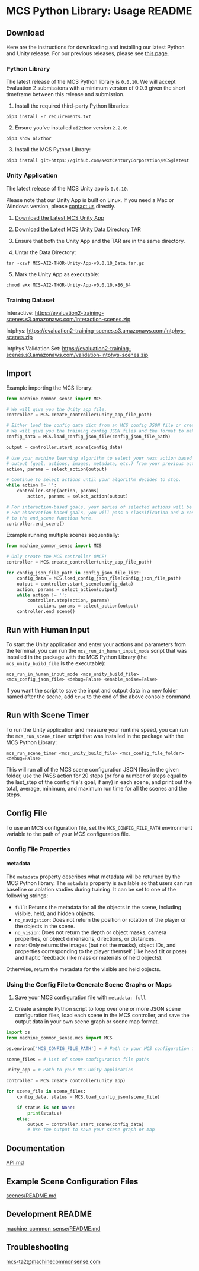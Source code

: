 # MCS Python Library: Usage README

## Download

Here are the instructions for downloading and installing our latest Python and Unity release. For our previous releases, please see [this page](https://github.com/NextCenturyCorporation/MCS/releases).

### Python Library

The latest release of the MCS Python library is `0.0.10`. We will accept Evaluation 2 submissions with a minimum version of 0.0.9 given the short timeframe between this release and submission.

1. Install the required third-party Python libraries:

```
pip3 install -r requirements.txt
```

2. Ensure you've installed `ai2thor` version `2.2.0`:

```
pip3 show ai2thor
```

3. Install the MCS Python Library:

```
pip3 install git+https://github.com/NextCenturyCorporation/MCS@latest
```

### Unity Application

The latest release of the MCS Unity app is `0.0.10`.

Please note that our Unity App is built on Linux. If you need a Mac or Windows version, please [contact us](#troubleshooting) directly.

1. [Download the Latest MCS Unity App](https://github.com/NextCenturyCorporation/MCS/releases/download/0.0.10/MCS-AI2-THOR-Unity-App-v0.0.10.x86_64)

2. [Download the Latest MCS Unity Data Directory TAR](https://github.com/NextCenturyCorporation/MCS/releases/download/0.0.10/MCS-AI2-THOR-Unity-App-v0.0.10_Data.tar.gz)

3. Ensure that both the Unity App and the TAR are in the same directory.

4. Untar the Data Directory:

```
tar -xzvf MCS-AI2-THOR-Unity-App-v0.0.10_Data.tar.gz
```

5. Mark the Unity App as executable:

```
chmod a+x MCS-AI2-THOR-Unity-App-v0.0.10.x86_64
```

### Training Dataset

Interactive:
https://evaluation2-training-scenes.s3.amazonaws.com/interaction-scenes.zip

Intphys:
https://evaluation2-training-scenes.s3.amazonaws.com/intphys-scenes.zip

Intphys Validation Set:
https://evaluation2-training-scenes.s3.amazonaws.com/validation-intphys-scenes.zip

## Import

Example importing the MCS library:

```python
from machine_common_sense import MCS

# We will give you the Unity app file.
controller = MCS.create_controller(unity_app_file_path)

# Either load the config data dict from an MCS config JSON file or create your own.
# We will give you the training config JSON files and the format to make your own.
config_data = MCS.load_config_json_file(config_json_file_path)

output = controller.start_scene(config_data)

# Use your machine learning algorithm to select your next action based on the scene
# output (goal, actions, images, metadata, etc.) from your previous action.
action, params = select_action(output)

# Continue to select actions until your algorithm decides to stop.
while action != '':
    controller.step(action, params)
        action, params = select_action(output)

# For interaction-based goals, your series of selected actions will be scored.
# For observation-based goals, you will pass a classification and a confidence
# to the end_scene function here.
controller.end_scene()
```

Example running multiple scenes sequentially:

```python
from machine_common_sense import MCS

# Only create the MCS controller ONCE!
controller = MCS.create_controller(unity_app_file_path)

for config_json_file_path in config_json_file_list:
    config_data = MCS.load_config_json_file(config_json_file_path)
    output = controller.start_scene(config_data)
    action, params = select_action(output)
    while action != '':
        controller.step(action, params)
            action, params = select_action(output)
    controller.end_scene()
```

## Run with Human Input

To start the Unity application and enter your actions and parameters from the terminal, you can run the `mcs_run_in_human_input_mode` script that was installed in the package with the MCS Python Library (the `mcs_unity_build_file` is the executable):

```
mcs_run_in_human_input_mode <mcs_unity_build_file> <mcs_config_json_file> <debug=False> <enable_noise=False>
```

If you want the script to save the input and output data in a new folder named after the scene, add `true` to the end of the above console command.

## Run with Scene Timer

To run the Unity application and measure your runtime speed, you can run the `mcs_run_scene_timer` script that was installed in the package with the MCS Python Library:

```
mcs_run_scene_timer <mcs_unity_build_file> <mcs_config_file_folder> <debug=False>
```

This will run all of the MCS scene configuration JSON files in the given folder, use the PASS action for 20 steps (or for a number of steps equal to the last_step of the config file's goal, if any) in each scene, and print out the total, average, minimum, and maximum run time for all the scenes and the steps.

## Config File

To use an MCS configuration file, set the `MCS_CONFIG_FILE_PATH` environment variable to the path of your MCS configuration file.

### Config File Properties

#### metadata

The `metadata` property describes what metadata will be returned by the MCS Python library. The `metadata` property is available so that users can run baseline or ablation studies during training. It can be set to one of the following strings:

- `full`: Returns the metadata for all the objects in the scene, including visible, held, and hidden objects.
- `no_navigation`: Does not return the position or rotation of the player or the objects in the scene.
- `no_vision`: Does not return the depth or object masks, camera properties, or object dimensions, directions, or distances.
- `none`: Only returns the images (but not the masks), object IDs, and properties corresponding to the player themself (like head tilt or pose) and haptic feedback (like mass or materials of held objects).

Otherwise, return the metadata for the visible and held objects.

### Using the Config File to Generate Scene Graphs or Maps

1. Save your MCS configuration file with `metadata: full`

2. Create a simple Python script to loop over one or more JSON scene configuration files, load each scene in the MCS controller, and save the output data in your own scene graph or scene map format.

```python
import os
from machine_common_sense.mcs import MCS

os.environ['MCS_CONFIG_FILE_PATH'] = # Path to your MCS configuration file

scene_files = # List of scene configuration file paths

unity_app = # Path to your MCS Unity application

controller = MCS.create_controller(unity_app)

for scene_file in scene_files:
    config_data, status = MCS.load_config_json(scene_file)

    if status is not None:
        print(status)
    else:
        output = controller.start_scene(config_data)
        # Use the output to save your scene graph or map
```

## Documentation

[API.md](./API.md)

## Example Scene Configuration Files

[scenes/README.md](./scenes/README.md)

## Development README

[machine_common_sense/README.md](./machine_common_sense/README.md)

## Troubleshooting

[mcs-ta2@machinecommonsense.com](mailto:mcs-ta2@machinecommonsense.com)

